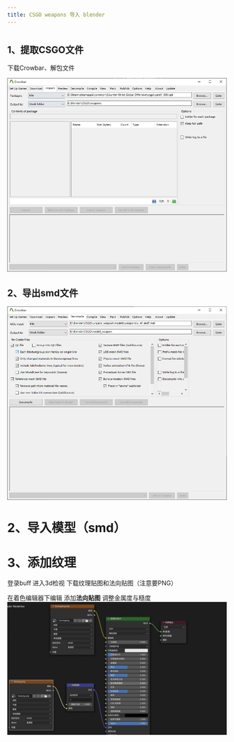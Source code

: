 ```yaml
---
title: CSGO weapons 导入 blender
---
```

#
<!-- more -->
## 1、提取CSGO文件

下载Crowbar、解包文件

![image-20230202233524241](https://raw.githubusercontent.com/T4mako/ImageBed/main/image-20230202233524241.png)

## 2、导出smd文件

![image-20230202233539754](https://raw.githubusercontent.com/T4mako/ImageBed/main/image-20230202233539754.png)

# 2、导入模型（smd）

# 3、添加纹理

登录buff
进入3d检视
下载纹理贴图和法向贴图（注意要PNG）

在着色编辑器下编辑
	添加**法向贴图**
	调整金属度与糙度
![image-20230203184558140](https://raw.githubusercontent.com/T4mako/ImageBed/main/image-20230203184558140.png)